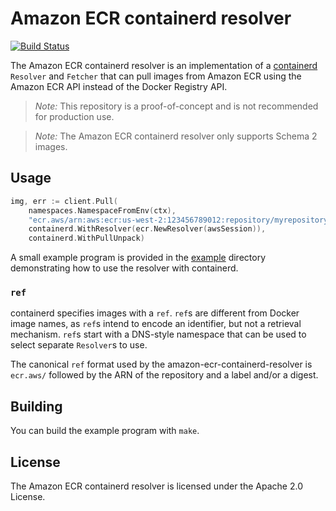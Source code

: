 # Amazon ECR containerd resolver

[![Build Status](https://travis-ci.org/samuelkarp/amazon-ecr-containerd-resolver.svg?branch=master)](https://travis-ci.org/samuelkarp/amazon-ecr-containerd-resolver)

The Amazon ECR containerd resolver is an implementation of a
[containerd](https://github.com/containerd/containerd)
`Resolver` and `Fetcher` that can pull images from Amazon ECR using the Amazon
ECR API instead of the Docker Registry API.

> *Note:* This repository is a proof-of-concept and is not recommended for
> production use.

> *Note:* The Amazon ECR containerd resolver only supports Schema 2 images.

## Usage

```go
img, err := client.Pull(
    namespaces.NamespaceFromEnv(ctx),
    "ecr.aws/arn:aws:ecr:us-west-2:123456789012:repository/myrepository:mytag",
    containerd.WithResolver(ecr.NewResolver(awsSession)),
    containerd.WithPullUnpack)
```

A small example program is provided in the [example](tree/master/example)
directory demonstrating how to use the resolver with containerd.

### `ref`

containerd specifies images with a `ref`. `ref`s are different from Docker
image names, as `ref`s intend to encode an identifier, but not a retrieval
mechanism.  `ref`s start with a DNS-style namespace that can be used to select
separate `Resolver`s to use.

The canonical `ref` format used by the amazon-ecr-containerd-resolver is 
`ecr.aws/` followed by the ARN of the repository and a label and/or a digest.

## Building

You can build the example program with `make`.

## License

The Amazon ECR containerd resolver is licensed under the Apache 2.0 License.